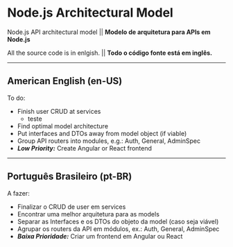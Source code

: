 # Node.js Architectural Model
Node.js API architectural model || **Modelo de arquitetura para APIs em Node.js**

All the source code is in enlgish. || **Todo o código fonte está em inglês.**

---

## American English (en-US)
To do:
- Finish user CRUD at services
    - teste
- Find optimal model architecture
- Put interfaces and DTOs away from model object (if viable)
- Group API routers into modules, e.g.: Auth, General, AdminSpec
- ***Low Priority:*** Create Angular or React frontend

---

## Português Brasileiro (pt-BR)
A fazer:
- Finalizar o CRUD de user em services
- Encontrar uma melhor arquitetura para as models
- Separar as Interfaces e os DTOs do objeto da model (caso seja viável)
- Agrupar os routers da API em módulos, ex.: Auth, General, AdminSpec
- ***Baixa Prioridade:*** Criar um frontend em Angular ou React
